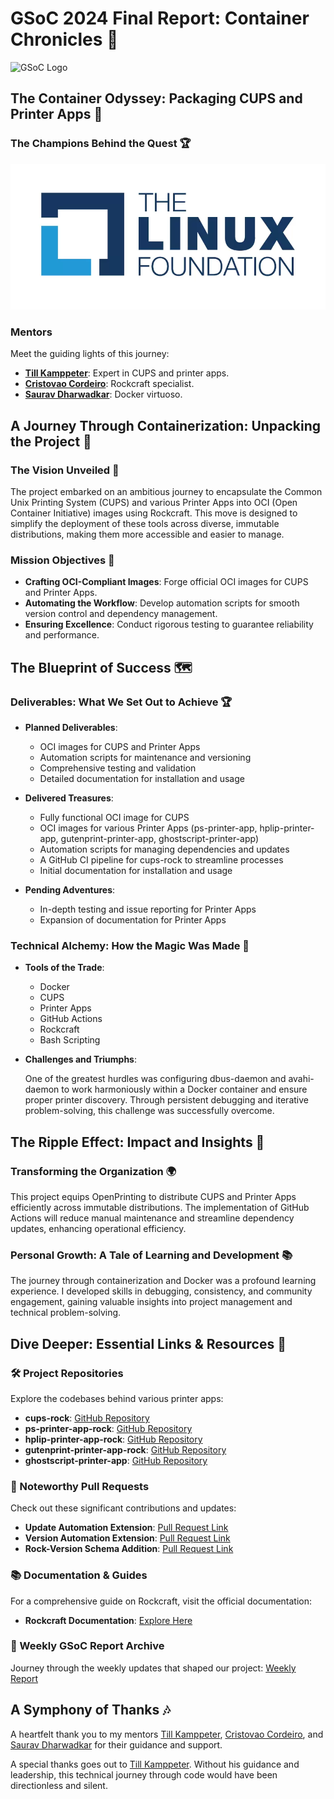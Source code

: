 # GSoC 2024 Final Report: Container Chronicles 🚀

![GSoC Logo](https://github.com/rudra-iitm/GSoC-2024-Final-Report/blob/main/GSoC_Logo.png)

## The Container Odyssey: Packaging CUPS and Printer Apps 🚢

### The Champions Behind the Quest 🏆

![Linux Foundation](https://github.com/rudra-iitm/GSoC-2024-Final-Report/blob/main/LF_Logo.png)

### Mentors

Meet the guiding lights of this journey:

- **[Till Kamppeter](https://github.com/tillkamppeter)**: Expert in CUPS and printer apps.
- **[Cristovao Cordeiro](https://github.com/cjdcordeiro)**: Rockcraft specialist.
- **[Saurav Dharwadkar](https://github.com/SauravDharwadkar)**: Docker virtuoso.

## A Journey Through Containerization: Unpacking the Project 🎁

### The Vision Unveiled 🌟

The project embarked on an ambitious journey to encapsulate the Common Unix Printing System (CUPS) and various Printer Apps into OCI (Open Container Initiative) images using Rockcraft. This move is designed to simplify the deployment of these tools across diverse, immutable distributions, making them more accessible and easier to manage.

### Mission Objectives 🏹

- **Crafting OCI-Compliant Images**: Forge official OCI images for CUPS and Printer Apps.
- **Automating the Workflow**: Develop automation scripts for smooth version control and dependency management.
- **Ensuring Excellence**: Conduct rigorous testing to guarantee reliability and performance.

## The Blueprint of Success 🗺️

### Deliverables: What We Set Out to Achieve 🏆

- **Planned Deliverables**:
    - OCI images for CUPS and Printer Apps
    - Automation scripts for maintenance and versioning
    - Comprehensive testing and validation
    - Detailed documentation for installation and usage

- **Delivered Treasures**:
    - Fully functional OCI image for CUPS 
    - OCI images for various Printer Apps (ps-printer-app, hplip-printer-app, gutenprint-printer-app, ghostscript-printer-app)
    - Automation scripts for managing dependencies and updates
    - A GitHub CI pipeline for cups-rock to streamline processes
    - Initial documentation for installation and usage

- **Pending Adventures**:
    - In-depth testing and issue reporting for Printer Apps
    - Expansion of documentation for Printer Apps

### Technical Alchemy: How the Magic Was Made 🔮

- **Tools of the Trade**:

    - Docker
    - CUPS
    - Printer Apps
    - GitHub Actions
    - Rockcraft
    - Bash Scripting

- **Challenges and Triumphs**:

    One of the greatest hurdles was configuring dbus-daemon and avahi-daemon to work harmoniously within a Docker container and ensure proper printer discovery. Through persistent debugging and iterative problem-solving, this challenge was successfully overcome.

## The Ripple Effect: Impact and Insights 🌊

### Transforming the Organization 🌍

This project equips OpenPrinting to distribute CUPS and Printer Apps efficiently across immutable distributions. The implementation of GitHub Actions will reduce manual maintenance and streamline dependency updates, enhancing operational efficiency.

### Personal Growth: A Tale of Learning and Development 📚

The journey through containerization and Docker was a profound learning experience. I developed skills in debugging, consistency, and community engagement, gaining valuable insights into project management and technical problem-solving.

## Dive Deeper: Essential Links & Resources 🌟

### 🛠️ Project Repositories

Explore the codebases behind various printer apps:

- **cups-rock**: [GitHub Repository](https://github.com/rudra-iitm/cups-rock)
- **ps-printer-app-rock**: [GitHub Repository](https://github.com/rudra-iitm/ps-printer-app-rock)
- **hplip-printer-app-rock**: [GitHub Repository](https://github.com/rudra-iitm/hplip-printer-app-rock)
- **gutenprint-printer-app-rock**: [GitHub Repository](https://github.com/rudra-iitm/gutenprint-printer-app-rock)
- **ghostscript-printer-app**: [GitHub Repository](https://github.com/rudra-iitm/ghostscript-printer-app-rock)

### 🔄 Noteworthy Pull Requests

Check out these significant contributions and updates:

- **Update Automation Extension**: [Pull Request Link](https://github.com/ubuntu/desktop-snaps/pull/635)
- **Version Automation Extension**: [Pull Request Link](https://github.com/ubuntu/desktop-snaps/pull/636)
- **Rock-Version Schema Addition**: [Pull Request Link](https://github.com/ubuntu/desktop-snaps/pull/666)

### 📚 Documentation & Guides

For a comprehensive guide on Rockcraft, visit the official documentation:

- **Rockcraft Documentation**: [Explore Here](https://documentation.ubuntu.com/rockcraft/en/latest/)

### 📝 Weekly GSoC Report Archive
Journey through the weekly updates that shaped our project: [Weekly Report](https://www.notion.so/GSoC-Weekly-Report-cf1b9bc68e3c487191cf056ba43589f0)

## A Symphony of Thanks 🎶

A heartfelt thank you to my mentors [Till Kamppeter](https://github.com/tillkamppeter), [Cristovao Cordeiro](https://github.com/cjdcordeiro), and [Saurav Dharwadkar](https://github.com/SauravDharwadkar) for their guidance and support. 

A special thanks goes out to [Till Kamppeter](https://github.com/tillkamppeter). Without his guidance and leadership, this technical journey through code would have been directionless and silent.